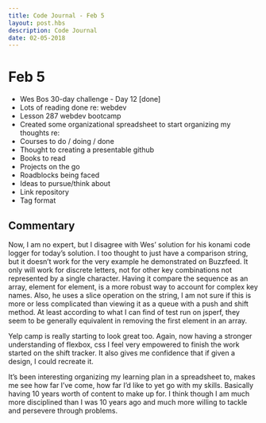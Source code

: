 ```yaml
---
title: Code Journal - Feb 5
layout: post.hbs
description: Code Journal
date: 02-05-2018
---
```

# Feb 5

- Wes Bos 30-day challenge - Day 12 [done]
- Lots of reading done re: webdev
- Lesson 287 webdev bootcamp
- Created some organizational spreadsheet to start organizing my thoughts re:
- Courses to do / doing / done
- Thought to creating a presentable github
- Books to read
- Projects on the go
- Roadblocks being faced
- Ideas to pursue/think about
- Link repository
- Tag format

## Commentary

Now, I am no expert, but I disagree with Wes’ solution for his konami code logger for today’s solution.  I too thought to just have a comparison string, but it doesn’t work for the very example he demonstrated on Buzzfeed.  It only will work for discrete letters, not for other key combinations not represented by a single character.  Having it compare the sequence as an array, element for element, is a more robust way to account for complex key names.  Also, he uses a slice operation on the string, I am not sure if this is more or less complicated than viewing it as a queue with a push and shift method. At least according to what I can find of test run on jsperf, they seem to be generally equivalent in removing the first element in an array.

Yelp camp is really starting to look great too. Again, now having a stronger understanding of flexbox, css I feel very empowered to finish the work started on the shift tracker.  It also gives me confidence that if given a design, I could recreate it.

It’s been interesting organizing my learning plan in a spreadsheet to, makes me see how far I’ve come, how far I’d like to yet go with my skills.  Basically having 10 years worth of content to make up for.  I think though I am much more disciplined than I was 10 years ago and much more willing to tackle and persevere through problems.